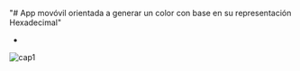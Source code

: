 "# App movóvil orientada a generar un color con base en su representación Hexadecimal" 

-


![cap1]()


